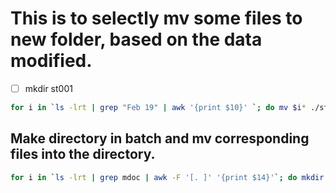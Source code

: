 # This is to selectly mv some files to new folder, based on the data modified. 

- [ ] mkdir st001

```sh
for i in `ls -lrt | grep "Feb 19" | awk '{print $10}' `; do mv $i* ./st001/; done
```

## Make directory in batch and mv corresponding files into the directory.


```sh
for i in `ls -lrt | grep mdoc | awk -F '[. ]' '{print $14}'`; do mkdir $i; mv $i.* ./$i/; done
```
